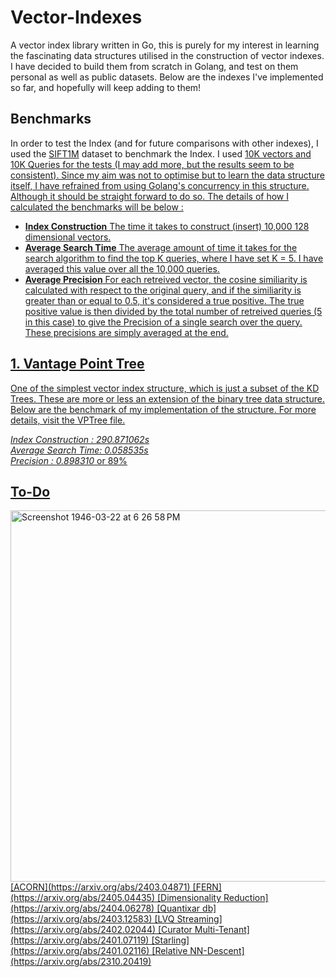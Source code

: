 # Vector-Indexes

A vector index library written in Go, this is purely for my interest in learning the fascinating data structures utilised in the construction of vector indexes. I have decided to build them from scratch in Golang, and test on them personal as well as public datasets. Below are the indexes I've implemented so far, and hopefully will keep adding to them!

## Benchmarks

In order to test the Index (and for future comparisons with other indexes), I used the <a href="http://corpus-texmex.irisa.fr/">SIFT1M</a> dataset to benchmark the Index. I used <u>10K vectors</b> and <u>10K Queries</u> for the tests (I may add more, but the results seem to be consistent). Since my aim was not to optimise but to learn the data structure itself, I have refrained from using Golang's concurrency in this structure. Although it should be straight forward to do so. The details of how I calculated the benchmarks will be below :
- <b>Index Construction</b> The time it takes to construct (insert) 10,000 128 dimensional vectors.
- <b>Average Search Time</b> The average amount of time it takes for the search algorithm to find the top K queries, where I have set K = 5. I have averaged this value over all the 10,000 queries.
- <b>Average Precision</b> For each retreived vector, the cosine similiarity is calculated with respect to the original query, and if the similiarity is greater than or equal to 0.5, it's considered a true positive. The true positive value is then divided by the total number of retreived queries (5 in this case) to give the Precision of a single search over the query. These precisions are simply averaged at the end.

## [1. Vantage Point Tree](https://github.com/Astle-sudo/Vector-Indexes/tree/main/VPTree)

One of the simplest vector index structure, which is just a subset of the KD Trees. These are more or less an extension of the binary tree data structure. Below are the benchmark of my implementation of the structure. For more details, visit the VPTree file. 

<i>Index Construction : <ins>290.871062s</ins></i><br>
<i>Average Search Time:  <ins>0.058535s</ins></i><br>
<i>Precision : <ins>0.898310</ins></i> or <ins>89%</ins>

## To-Do

<img width="594" alt="Screenshot 1946-03-22 at 6 26 58 PM" src="https://github.com/Astle-sudo/Vector-Indexes/assets/67687557/2764a88d-d516-4619-be7e-010761a14e2a">
[ACORN](https://arxiv.org/abs/2403.04871) 
[FERN] (https://arxiv.org/abs/2405.04435) 
[Dimensionality Reduction] (https://arxiv.org/abs/2404.06278) 
[Quantixar db] (https://arxiv.org/abs/2403.12583) 
[LVQ Streaming] (https://arxiv.org/abs/2402.02044) 
[Curator Multi-Tenant] (https://arxiv.org/abs/2401.07119) 
[Starling] (https://arxiv.org/abs/2401.02116) 
[Relative NN-Descent] (https://arxiv.org/abs/2310.20419) 

